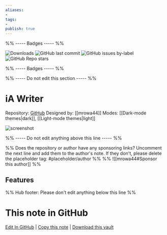 ```yaml
---
aliases:
- 
tags: 
- 
publish: true
---
```


%% ----- Badges ----- %%

![Downloads](https://img.shields.io/badge/downloads-4176-573E7A?style=for-the-badge&logo=)
![GitHub last commit](https://img.shields.io/github/last-commit/mrowa44/obsidian-ia-writer?color=573E7A&label=last%20update&logo=github&style=for-the-badge)
![GitHub issues by-label](https://img.shields.io/github/issues/mrowa44/obsidian-ia-writer/help%20wanted?color=573E7A&logo=github&style=for-the-badge) 
![GitHub Repo stars](https://img.shields.io/github/stars/mrowa44/obsidian-ia-writer?color=573E7A&logo=github&style=for-the-badge)

%% ----- Badges ----- %%

%% ----- Do not edit this section ----- %%

# iA Writer

Repository: [GitHub](https://github.com/mrowa44/obsidian-ia-writer)
Designed by: [[mrowa44]]
Modes: [[Dark-mode themes|dark]], [[Light-mode themes|light]]



![screenshot](https://github.com/mrowa44/obsidian-ia-writer/raw/HEAD/promo_screenshot.png)

%% ----- Do not edit anything above this line ----- %% 

%% Does the repository or author have any sponsoring links? Uncomment the next line and add them to the author's note. If they don't, please delete the placeholder tag: #placeholder/author %%
%% ![[mrowa44#Sponsor this author]] %%


## Features



%% Hub footer: Please don't edit anything below this line %%

# This note in GitHub

<span class="git-footer">[Edit In GitHub](https://github.dev/obsidian-community/obsidian-hub/blob/main/02%20-%20Community%20Expansions/02.05%20All%20Community%20Expansions/Themes/iA%20Writer.md "git-hub-edit-note") | [Copy this note](https://raw.githubusercontent.com/obsidian-community/obsidian-hub/main/02%20-%20Community%20Expansions/02.05%20All%20Community%20Expansions/Themes/iA%20Writer.md "git-hub-copy-note") | [Download this vault](https://github.com/obsidian-community/obsidian-hub/archive/refs/heads/main.zip "git-hub-download-vault") </span>
